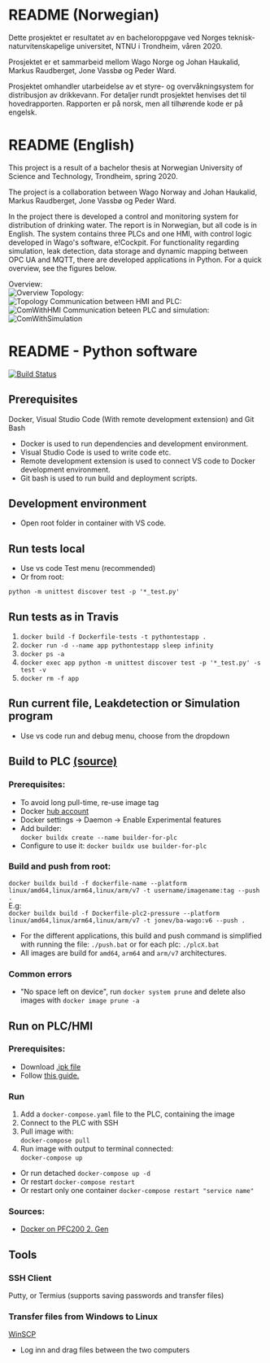 # README (Norwegian)

Dette prosjektet er resultatet av en bacheloroppgave ved Norges teknisk-naturvitenskapelige universitet, NTNU i Trondheim, våren 2020.

Prosjektet er et sammarbeid mellom Wago Norge og Johan Haukalid, Markus Raudberget, Jone Vassbø og Peder Ward.

Prosjektet omhandler utarbeidelse av et styre- og overvåkningsystem for distribusjon av drikkevann. For detaljer rundt prosjektet henvises det til hovedrapporten. Rapporten er på norsk, men all tilhørende kode er på engelsk.

# README (English)

This project is a result of a bachelor thesis at Norwegian University of Science and Technology, Trondheim, spring 2020.

The project is a collaboration between Wago Norway and Johan Haukalid, Markus Raudberget, Jone Vassbø og Peder Ward.

In the project there is developed a control and monitoring system for distribution of drinking water. The report is in Norwegian, but all code is in English. The system contains three PLCs and one HMI, with control logic developed in Wago's software, e!Cockpit. For functionality regarding simulation, leak detection, data storage and dynamic mapping between OPC UA and MQTT, there are developed applications in Python. For a quick overview, see the figures below.

Overview:  
![Overview](figures/Overview.png?raw=true "Overview")
Topology:  
![Topology](figures/Topology.png?raw=true "Topology")
Communication between HMI and PLC:  
![ComWithHMI](figures/ComWithHMI.png?raw=true "Communication between HMI and PLC")
Communication beteen PLC and simulation:  
![ComWithSimulation](figures/ComWithSimulation.png?raw=true "Communication beteen PLC and simulation")

# README - Python software

[![Build Status](https://travis-ci.com/jonev/wago-demo-plc-python.svg?branch=master)](https://travis-ci.com/jonev/wago-demo-plc-python)

## Prerequisites

Docker, Visual Studio Code (With remote development extension) and Git Bash

- Docker is used to run dependencies and development environment.
- Visual Studio Code is used to write code etc.
- Remote development extension is used to connect VS code to Docker development environment.
- Git bash is used to run build and deployment scripts.

## Development environment

- Open root folder in container with VS code.

## Run tests local

- Use vs code Test menu (recommended)
- Or from root:

```
python -m unittest discover test -p '*_test.py'
```

## Run tests as in Travis

1. `docker build -f Dockerfile-tests -t pythontestapp .`
2. `docker run -d --name app pythontestapp sleep infinity`
3. `docker ps -a`
4. `docker exec app python -m unittest discover test -p '*_test.py' -s test -v`
5. `docker rm -f app`

## Run current file, Leakdetection or Simulation program

- Use vs code run and debug menu, choose from the dropdown

## Build to PLC [(source)](https://www.docker.com/blog/multi-arch-images/)

### Prerequisites:

- To avoid long pull-time, re-use image tag
- Docker [hub account](https://hub.docker.com/)
- Docker settings -> Daemon -> Enable Experimental features
- Add builder:  
  `docker buildx create --name builder-for-plc`
- Configure to use it:
  `docker buildx use builder-for-plc`

### Build and push from root:

`docker buildx build -f dockerfile-name --platform linux/amd64,linux/arm64,linux/arm/v7 -t username/imagename:tag --push .`  
E.g:  
`docker buildx build -f Dockerfile-plc2-pressure --platform linux/amd64,linux/arm64,linux/arm/v7 -t jonev/ba-wago:v6 --push .`

- For the different applications, this build and push command is simplified with running the file: `./push.bat` or for each plc: `./plcX.bat`
- All images are build for `amd64`, `arm64` and `arm/v7` architectures.

### Common errors

- "No space left on device", run `docker system prune` and delete also images with `docker image prune -a`

## Run on PLC/HMI

### Prerequisites:

- Download [.ipk file](https://github.com/WAGO/docker-ipk/releases)
- Follow [this guide.](https://github.com/Wago-Norge/Docker-Support)

### Run

1. Add a `docker-compose.yaml` file to the PLC, containing the image
2. Connect to the PLC with SSH
3. Pull image with:  
   `docker-compose pull`
4. Run image with output to terminal connected:  
   `docker-compose up`

- Or run detached
  `docker-compose up -d`
- Or restart
  `docker-compose restart`
- Or restart only one container
  `docker-compose restart "service name"`

### Sources:

- [Docker on PFC200 2. Gen](https://github.com/Wago-Norge/Docker-Support)

## Tools

### SSH Client

Putty, or Termius (supports saving passwords and transfer files)

### Transfer files from Windows to Linux

[WinSCP](https://winscp.net/eng/download.php)

- Log inn and drag files between the two computers
